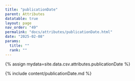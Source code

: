 ```yaml
---
title: "publicationDate"
parent: Attributes
datatable: true
layout: page
nav_order: "49"
permalink: "docs/attributes/publicationDate.html"
date: "2025-02-08"
params:
  title: ""
  rank: ""
---
```

{% assign mydata=site.data.csv.attributes.publicationDate %} 

{% include content/publicationDate.md %}
